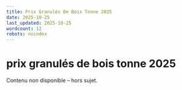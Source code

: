 ```yaml
---
title: Prix Granulés De Bois Tonne 2025
date: 2025-10-25
last_updated: 2025-10-25
wordcount: 12
robots: noindex
---
```


# prix granulés de bois tonne 2025

Contenu non disponible – hors sujet.